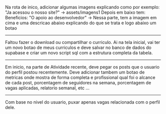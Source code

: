 Na rota de inico, adicionar algumas imagens explicando como por exemplo:
"Ja acessou o nosso site?" -> assets/imagens1
Depois em baixo tem:
Beneficios:
"O apoio ao desenvolvedor" ->
Nessa parte, tem a imagem em cima e uma descricao abaixo explicando do que se trata e logo abaixo um botao

---

Faltou fazer o download ou compartilhar o curriculo. Ai na tela inicial, vai ter um novo botao de meus curriculos e deve salvar no banco de dados do supabase e criar um novo script sql com a estrutura completa da tabela.

---

Em inicio, na parte de Atividade recente, deve pegar os posts que o usuario do perfil postou recentemente. Deve adicionar tambem um botao de metricas onde mostra de forma completa e profissional qual foi o alcance de cada post, porcentagem de seguidores na semana, porcentagem de vagas aplicadas, relatorio semanal, etc ...

---

Com base no nivel do usuario, puxar apenas vagas relacionada com o perfil dele.